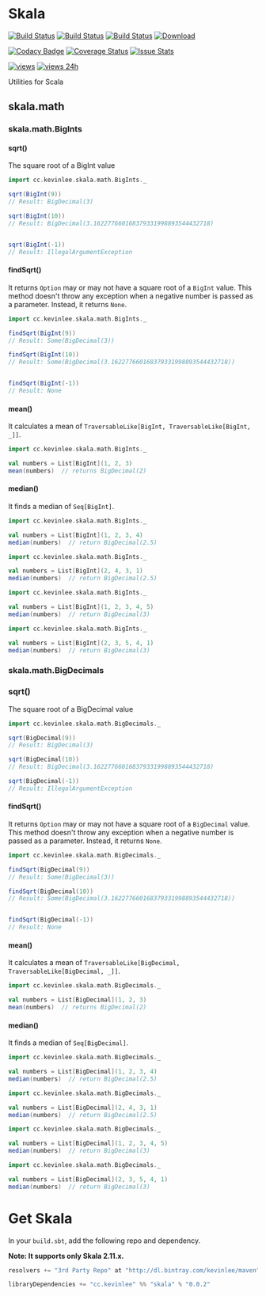 Skala
=====
[![Build Status](https://semaphoreci.com/api/v1/projects/0749a644-9deb-49a2-8781-da758bc731be/439826/badge.svg)](https://semaphoreci.com/kevin-lee/skala)
[![Build Status](https://semaphoreci.com/api/v1/projects/0749a644-9deb-49a2-8781-da758bc731be/439826/shields_badge.svg)](https://semaphoreci.com/kevin-lee/skala)
[![Build Status](https://travis-ci.org/Kevin-Lee/skala.svg)](https://travis-ci.org/Kevin-Lee/skala)
[![Download](https://api.bintray.com/packages/kevinlee/maven/skala/images/download.svg)](https://bintray.com/kevinlee/maven/skala/_latestVersion)

[![Codacy Badge](https://www.codacy.com/project/badge/6918a01879ce4870b7210f0f1c0bef18)](https://www.codacy.com/app/kevin-lee/skala)
[![Coverage Status](https://coveralls.io/repos/Kevin-Lee/skala/badge.svg)](https://coveralls.io/r/Kevin-Lee/skala)
[![Issue Stats](http://www.issuestats.com/github/Kevin-Lee/skala/badge/issue)](http://www.issuestats.com/github/Kevin-Lee/skala)

[![views](https://sourcegraph.com/api/repos/github.com/Kevin-Lee/skala/.counters/views.svg)](https://sourcegraph.com/github.com/Kevin-Lee/skala)
[![views 24h](https://sourcegraph.com/api/repos/github.com/Kevin-Lee/skala/.counters/views-24h.svg)](https://sourcegraph.com/github.com/Kevin-Lee/skala)

Utilities for Scala

## skala.math

### skala.math.BigInts

#### sqrt()
The square root of a BigInt value

```scala
import cc.kevinlee.skala.math.BigInts._

sqrt(BigInt(9))
// Result: BigDecimal(3)

sqrt(BigInt(10))
// Result: BigDecimal(3.162277660168379331998893544432718)


sqrt(BigInt(-1))
// Result: IllegalArgumentException
```

#### findSqrt()
It returns `Option` may or may not have a square root of a `BigInt` value. This method doesn't throw any exception when a negative number is passed as a parameter. Instead, it returns `None`.

```scala
import cc.kevinlee.skala.math.BigInts._

findSqrt(BigInt(9))
// Result: Some(BigDecimal(3))

findSqrt(BigInt(10))
// Result: Some(BigDecimal(3.162277660168379331998893544432718))


findSqrt(BigInt(-1))
// Result: None
```

#### mean()
It calculates a mean of `TraversableLike[BigInt, TraversableLike[BigInt, _]]`.

```scala
import cc.kevinlee.skala.math.BigInts._

val numbers = List[BigInt](1, 2, 3)
mean(numbers)  // returns BigDecimal(2)
```

#### median()
It finds a median of `Seq[BigInt]`.

```scala
import cc.kevinlee.skala.math.BigInts._

val numbers = List[BigInt](1, 2, 3, 4)
median(numbers)  // return BigDecimal(2.5)
```

```scala
import cc.kevinlee.skala.math.BigInts._

val numbers = List[BigInt](2, 4, 3, 1)
median(numbers)  // return BigDecimal(2.5)
```

```scala
import cc.kevinlee.skala.math.BigInts._

val numbers = List[BigInt](1, 2, 3, 4, 5)
median(numbers)  // return BigDecimal(3)
```

```scala
import cc.kevinlee.skala.math.BigInts._

val numbers = List[BigInt](2, 3, 5, 4, 1)
median(numbers)  // return BigDecimal(3)
```


### skala.math.BigDecimals

### sqrt()
The square root of a BigDecimal value

```scala
import cc.kevinlee.skala.math.BigDecimals._

sqrt(BigDecimal(9))
// Result: BigDecimal(3)

sqrt(BigDecimal(10))
// Result: BigDecimal(3.162277660168379331998893544432718)

sqrt(BigDecimal(-1))
// Result: IllegalArgumentException
```

#### findSqrt()
It returns `Option` may or may not have a square root of a `BigDecimal` value. This method doesn't throw any exception when a negative number is passed as a parameter. Instead, it returns `None`.

```scala
import cc.kevinlee.skala.math.BigDecimals._

findSqrt(BigDecimal(9))
// Result: Some(BigDecimal(3))

findSqrt(BigDecimal(10))
// Result: Some(BigDecimal(3.162277660168379331998893544432718))


findSqrt(BigDecimal(-1))
// Result: None
```

#### mean()
It calculates a mean of `TraversableLike[BigDecimal, TraversableLike[BigDecimal, _]]`.

```scala
import cc.kevinlee.skala.math.BigDecimals._

val numbers = List[BigDecimal](1, 2, 3)
mean(numbers)  // returns BigDecimal(2)
```

#### median()
It finds a median of `Seq[BigDecimal]`.

```scala
import cc.kevinlee.skala.math.BigDecimals._

val numbers = List[BigDecimal](1, 2, 3, 4)
median(numbers)  // return BigDecimal(2.5)
```

```scala
import cc.kevinlee.skala.math.BigDecimals._

val numbers = List[BigDecimal](2, 4, 3, 1)
median(numbers)  // return BigDecimal(2.5)
```

```scala
import cc.kevinlee.skala.math.BigDecimals._

val numbers = List[BigDecimal](1, 2, 3, 4, 5)
median(numbers)  // return BigDecimal(3)
```

```scala
import cc.kevinlee.skala.math.BigDecimals._

val numbers = List[BigDecimal](2, 3, 5, 4, 1)
median(numbers)  // return BigDecimal(3)
```

# Get Skala

In your `build.sbt`, add the following repo and dependency.

**Note: It supports only Skala 2.11.x.**

```scala
resolvers += "3rd Party Repo" at "http://dl.bintray.com/kevinlee/maven"

libraryDependencies += "cc.kevinlee" %% "skala" % "0.0.2"
```
